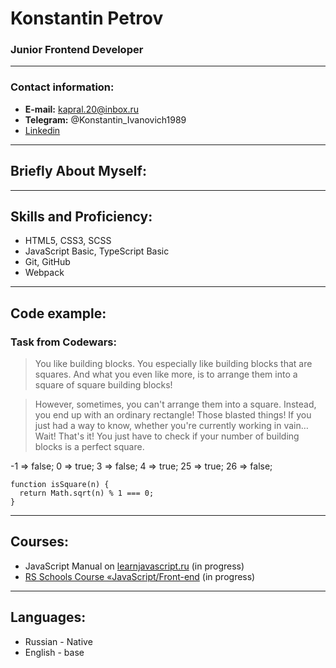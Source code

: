 # Konstantin Petrov
### Junior Frontend Developer

***

### Contact information:
* **E-mail:** kapral.20@inbox.ru
* **Telegram:** @Konstantin_Ivanovich1989
* [Linkedin](linkedin.com/in/константин-петров-25742721a)

***

## Briefly About Myself:

***

## Skills and Proficiency:
* HTML5, CSS3, SCSS
* JavaScript Basic, TypeScript Basic
* Git, GitHub
* Webpack

***

## Code example:

### Task from **Codewars:**

>You like building blocks. You especially like building blocks that are squares. And what you even like more, is to arrange them into a square of square building blocks!

>However, sometimes, you can't arrange them into a square. Instead, you end up with an ordinary rectangle! Those blasted things! If you just had a way to know, whether you're currently working in vain… Wait! That's it! You just have to check if your number of building blocks is a perfect square.

-1  =>  false; 0  =>  true; 3  =>  false; 4  =>  true; 25  =>  true; 26  =>  false;

```
function isSquare(n) {
  return Math.sqrt(n) % 1 === 0;
}
``` 

***

## Courses:
* JavaScript Manual on [learnjavascript.ru](https://learn.javascript.ru/) (in progress)
* [RS Schools Course «JavaScript/Front-end](https://rs.school/js/) (in progress)

***

## Languages:
* Russian - Native
* English - base